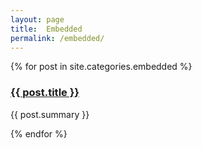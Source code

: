 ```yaml
---
layout: page
title:  Embedded
permalink: /embedded/
---
```


{% for post in site.categories.embedded %}
  <article>
    <h3><a href="{{ post.url }}">{{ post.title }}</a></h3>
    <p>{{ post.summary }}</p>
  </article>
{% endfor %}